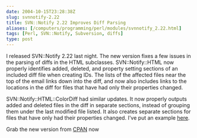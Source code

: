 ```yaml
--- 
date: 2004-10-15T23:28:38Z
slug: svnnotify-2.22
title: SVN::Notify 2.22 Improves Diff Parsing
aliases: [/computers/programming/perl/modules/svnnotify_2.22.html]
tags: [Perl, SVN::Notify, Subversion, diffs]
type: post
---
```


I released SVN::Notify 2.22 last night. The new version fixes a few issues in
the parsing of diffs in the HTML subclasses. SVN::Notify::HTML now properly
identifies added, deleted, and property setting sections of an included diff
file when creating IDs. The lists of the affected files near the top of the
email links down into the diff, and now also includes links to the locations in
the diff for files that have had only their properties changed.

SVN::Notify::HTML::ColorDiff had similar updates. It now properly outputs added
and deleted files in the diff in separate sections, instead of grouping them
under the last modified file listed. It also creates separate sections for files
that have only had their properties changed. I've put an example [here].

Grab the new version from [CPAN] now

  [here]: /computers/programming/perl/modules/svnnotify-2.22_colordiff_example.html
    "SVN::Notify 2.22 sample ColorDiff output"
  [CPAN]: http://search.cpan.org/dist/SVN-Notify/ "SVN::Notify on CPAN"
